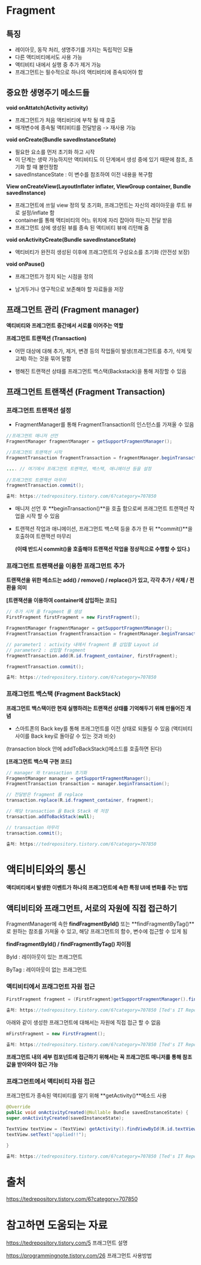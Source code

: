 # Fragment 



## 특징

* 레이아웃, 동작 처리, 생명주기를 가지는 독립적인 모듈
* 다른 액티비티에서도 사용 가능
* 액티비티 내에서 실행 중 추가 제거 가능
* 프래그먼트는 필수적으로 하나의 액티비티에 종속되어야 함



## 중요한 생명주기 메소드들

**void onAttatch(Activity activity)**

* 프래그먼트가 처음 액티비티에 부착 될 때 호출
* 매개변수에 종속될 액티비티를 전달받음 -> 재사용 가능



**void onCreate(Bundle savedInstanceState)**

* 필요한 요소를 먼저 초기화 하고 시작
* 이 단계는 생략 가능하지만 액티비티도 이 단계에서 생성 중에 있기 때문에 참조, 초기화 할 때 불안정함
* savedInstanceState : 이 변수를 참조하여 이전 내용을 복구함



**View onCreateView(LayoutInflater inflater, VIewGroup container, Bundle savedInstance)**

 * 프래그먼트에 쓰일 view 정의 및 초기화, 프래그먼트는 자신의 레이아웃을 루트 뷰로 설정/inflate 함
 * container를 통해 액티비티의 어느 위치에 자리 잡아야 하는지 전달 받음
 * 프래그먼트 상에 생성된 뷰를 종속 된 액티비티 뷰에 리턴해 줌



**void onActivityCreate(Bundle savedInstanceState)**

 * 액티비티가 완전히 생성된 이후에 프래그먼트의 구성요소를 초기화 (안전성 보장)



**void onPause()**

* 프래그먼트가 정지 되는 시점을 정의

* 남겨두거나 영구적으로 보존해야 할 자료들을 저장



## 프래그먼트 관리 (Fragment manager)

**액티비티와 프레그먼트 중간에서 서로를 이어주는 역할**



**프레그먼트 트랜잭션 (Transaction)**

- 어떤 대상에 대해 추가, 제거, 변경 등의 작업들이 발생(프래그먼트를 추가, 삭제 및 교체) 하는 것을 묶어 말함

- 행해진 트랜잭션 상태를 프래그먼트 백스택(Backstack)을 통해 저장할 수 있음



## 프래그먼트 트랜잭션 (Fragment Transaction)



### 프래그먼트 트랜잭션 설정

* FragmentManager를 통해 FragmentTransaction의 인스턴스를 가져올 수 있음

``` java
//프래그먼트 매니저 선언
FragmentManager fragmentManager = getSupportFragmentManager();

//프래그먼트 트랜잭션 시작
FragmentTransaction fragmentTransaction = fragmentManager.beginTransaction();

.... // 여기에서 프래그먼트 트랜잭션, 백스택, 애니메이션 등을 설정
    
//프래그먼트 트랜잭션 마무리
fragmentTransaction.commit();

출처: https://tedrepository.tistory.com/6?category=707850
```

* 매니저 선언 후 **beginTransaction()**을 호출 함으로써 프래그먼트 트랜잭션 작업을 시작 할 수 있음

* 트랜잭션 작업과 애니메이션, 프래그먼트 백스택 등을 추가 한 뒤 **commit()**을 호출하여 트랜잭션 마무리

  **(이때 반드시 commit()을 호출해야 트랜잭션 작업을 정상적으로 수행할 수 있다.)**



### 프래그먼트 트랜잭션을 이용한 프래그먼트 추가

**트랜잭션을 위한 메소드는 add() / remove() / replace()가 있고, 각각 추가 / 삭제 / 전환을 의미**



**[트랜잭션을 이용하여 container에 삽입하는 코드]**

```java
// 추가 시켜 줄 fragment 를 생성
FirstFragment firstFragment = new FirstFragment();

FragmentManager fragmentManager = getSupportFragmentManager();
FragmentTransaction fragmentTransaction = fragmentManager.beginTransaction();

// parameter1 : activity 내에서 fragment 를 삽입할 Layout id
// parameter2 : 삽입할 fragment
fragmentTransaction.add(R.id.fragment_container, firstFragment);

fragmentTransaction.commit();

출처: https://tedrepository.tistory.com/6?category=707850
```



### 프래그먼트 백스택 (Fragment BackStack)

**프래그먼트 백스택이란 현재 실행하려는 트랜잭션 상태를 기억해두기 위해 만들어진 개념**

* 스마트폰의 Back key를 통해 프래그먼트를 이전 상태로 되돌릴 수 있음 (액티비티 사이를 Back key로 돌아갈 수 있는 것과 비슷)

(transaction block 안에 addToBackStack()메소드를 호출하면 된다)

**[프래그먼트 백스택 구현 코드]**

```java
// manager 와 transaction 초기화
FragmentManager manager = getSupportFragmentManager();
FragmentTransaction transaction = manager.beginTransaction();

// 전달받은 fragment 를 replace
transaction.replace(R.id.fragment_container, fragment);

// 해당 transaction 을 Back Stack 에 저장
transaction.addToBackStack(null);

// transaction 마무리
transaction.commit();

출처: https://tedrepository.tistory.com/6?category=707850
```



# 액티비티와의 통신

**액티비티에서 발생한 이벤트가 하나의 프래그먼트에 속한 특정 UI에 변화를 주는 방법**



## 액티비티와 프래그먼트, 서로의 자원에 직접 접근하기

FragmentManager에 속한 **findFragmentById()** 또는 **findFragmentByTag()**로 원하는 참조를 가져올 수 있고, 해당 프래그먼트의 함수, 변수에 접근할 수 있게 됨



**findFragmentById() / findFragmentByTag() 차이점**

ById : 레이아웃이 있는 프래그먼트

ByTag : 레이아웃이 없는 프래그먼트



### 액티비티에서 프래그먼트 자원 접근

```java
FirstFragment fragment = (FirstFragment)getSupportFragmentManager().findFragmentById(R.id.first_fragment);

출처: https://tedrepository.tistory.com/6?category=707850 [Ted's IT Repository]
```



아래와 같이 생성한 프래그먼트에 대해서는 자원에 직접 접근 할 수 없음

```java
mFirstFragment = new FirstFragment();

출처: https://tedrepository.tistory.com/6?category=707850 [Ted's IT Repository]
```



**프래그먼트 내의 세부 컴포넌트에 접근하기 위해서는 꼭 프래그먼트 매니저를 통해 참조값을 받아와야 접근 가능**



### 프래그먼트에서 액티비티 자원 접근

프래그먼트가 종속된 액티비티를 알기 위해 **getActivity()**메소드 사용

```java
@Override
public void onActivityCreated(@Nullable Bundle savedInstanceState) {
super.onActivityCreated(savedInstanceState);

TextView textView = (TextView) getActivity().findViewById(R.id.textView1);
textView.setText("applied!!");

}

출처: https://tedrepository.tistory.com/6?category=707850 [Ted's IT Repository]
```



# 출처

https://tedrepository.tistory.com/6?category=707850



# 참고하면 도움되는 자료

https://tedrepository.tistory.com/5  프래그먼트 설명

https://programmingnote.tistory.com/26 프래그먼트 사용방법
